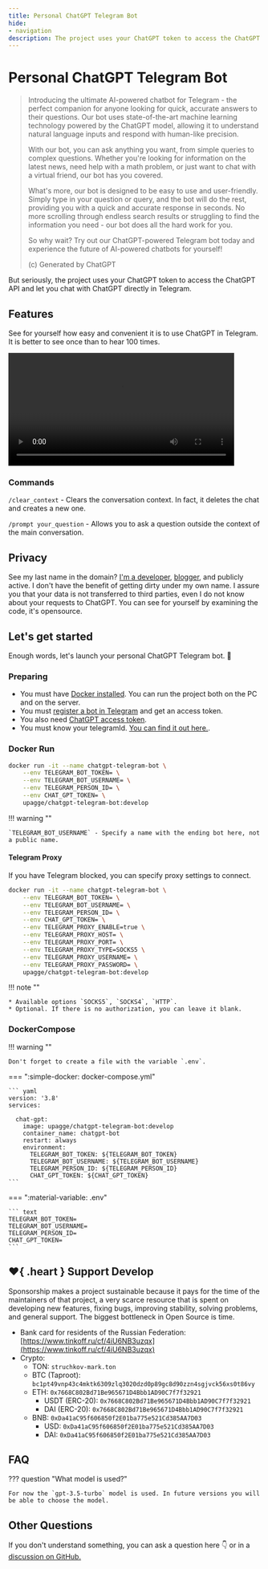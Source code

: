```yaml
---
title: Personal ChatGPT Telegram Bot
hide:
- navigation
description: The project uses your ChatGPT token to access the ChatGPT API and let you chat with ChatGPT directly in Telegram.
---
```


# Personal ChatGPT Telegram Bot
> Introducing the ultimate AI-powered chatbot for Telegram - the perfect companion for anyone looking for quick, accurate answers to their questions. Our bot uses state-of-the-art machine learning technology powered by the ChatGPT model, allowing it to understand natural language inputs and respond with human-like precision.
>
> With our bot, you can ask anything you want, from simple queries to complex questions. Whether you're looking for information on the latest news, need help with a math problem, or just want to chat with a virtual friend, our bot has you covered.
>
> What's more, our bot is designed to be easy to use and user-friendly. Simply type in your question or query, and the bot will do the rest, providing you with a quick and accurate response in seconds. No more scrolling through endless search results or struggling to find the information you need - our bot does all the hard work for you.
>
> So why wait? Try out our ChatGPT-powered Telegram bot today and experience the future of AI-powered chatbots for yourself!
>
> (с) Generated by ChatGPT

But seriously, the project uses your ChatGPT token to access the ChatGPT API and let you chat with ChatGPT directly in Telegram.

## Features

See for yourself how easy and convenient it is to use ChatGPT in Telegram. It is better to see once than to hear 100 times.

<video controls width="450">
      <source id="mp4" src="demo.mp4" type="video/mp4">
</video>

### Commands

`/clear_context` - Clears the conversation context. In fact, it deletes the chat and creates a new one.

`/prompt your_question` - Allows you to ask a question outside the context of the main conversation.

## Privacy
See my last name in the domain? [I'm a developer](https://mark.struchkov.dev), [blogger](https://struchkov.dev/blog/ru/), and publicly active. I don't have the benefit of getting dirty under my own name. I assure you that your data is not transferred to third parties, even I do not know about your requests to ChatGPT. You can see for yourself by examining the code, it's opensource.

## Let's get started

Enough words, let's launch your personal ChatGPT Telegram bot. 🚀

### Preparing

* You must have [Docker installed](https://docs.docker.com/engine/install/). You can run the project both on the PC and on the server.
* You must [register a bot in Telegram](https://t.me/BotFather) and get an access token.
* You also need [ChatGPT access token](https://platform.openai.com/account/api-keys).
* You must know your telegramId. [You can find it out here.](https://t.me/myidbot).

### Docker Run

``` bash
docker run -it --name chatgpt-telegram-bot \
    --env TELEGRAM_BOT_TOKEN= \
    --env TELEGRAM_BOT_USERNAME= \
    --env TELEGRAM_PERSON_ID= \
    --env CHAT_GPT_TOKEN= \
    upagge/chatgpt-telegram-bot:develop
```

!!! warning ""

    `TELEGRAM_BOT_USERNAME` - Specify a name with the ending bot here, not a public name.

#### Telegram Proxy
If you have Telegram blocked, you can specify proxy settings to connect.

``` bash   
docker run -it --name chatgpt-telegram-bot \
    --env TELEGRAM_BOT_TOKEN= \
    --env TELEGRAM_BOT_USERNAME= \
    --env TELEGRAM_PERSON_ID= \
    --env CHAT_GPT_TOKEN= \
    --env TELEGRAM_PROXY_ENABLE=true \
    --env TELEGRAM_PROXY_HOST= \
    --env TELEGRAM_PROXY_PORT= \
    --env TELEGRAM_PROXY_TYPE=SOCKS5 \
    --env TELEGRAM_PROXY_USERNAME= \
    --env TELEGRAM_PROXY_PASSWORD= \
    upagge/chatgpt-telegram-bot:develop
```

!!! note ""

    * Available options `SOCKS5`, `SOCKS4`, `HTTP`.
    * Optional. If there is no authorization, you can leave it blank.

### DockerCompose

!!! warning ""

    Don't forget to create a file with the variable `.env`.

=== ":simple-docker: docker-compose.yml"

    ``` yaml
    version: '3.8'
    services:

      chat-gpt:
        image: upagge/chatgpt-telegram-bot:develop
        container_name: chatgpt-bot
        restart: always
        environment:
          TELEGRAM_BOT_TOKEN: ${TELEGRAM_BOT_TOKEN}
          TELEGRAM_BOT_USERNAME: ${TELEGRAM_BOT_USERNAME}
          TELEGRAM_PERSON_ID: ${TELEGRAM_PERSON_ID}
          CHAT_GPT_TOKEN: ${CHAT_GPT_TOKEN}
    ```

=== ":material-variable: .env"

    ``` text
    TELEGRAM_BOT_TOKEN=
    TELEGRAM_BOT_USERNAME=
    TELEGRAM_PERSON_ID=
    CHAT_GPT_TOKEN=
    ```

## :heart:{ .heart } Support Develop

Sponsorship makes a project sustainable because it pays for the time of the maintainers of that project, a very scarce resource that is spent on developing new features, fixing bugs, improving stability, solving problems, and general support. The biggest bottleneck in Open Source is time.

- Bank card for residents of the Russian Federation: [https://www.tinkoff.ru/cf/4iU6NB3uzqx](https://www.tinkoff.ru/cf/4iU6NB3uzqx)
- Crypto:
    * TON: `struchkov-mark.ton`
    * BTC (Taproot): `bc1pt49vnp43c4mktk6309zlq3020dzd0p89gc8d90zzn4sgjvck56xs0t86vy`
    * ETH: `0x7668C802Bd71Be965671D4Bbb1AD90C7f7f32921`
        * USDT (ERC-20): `0x7668C802Bd71Be965671D4Bbb1AD90C7f7f32921`
        * DAI (ERC-20): `0x7668C802Bd71Be965671D4Bbb1AD90C7f7f32921`
    * BNB: `0xDa41aC95f606850f2E01ba775e521Cd385AA7D03`
        * USD: `0xDa41aC95f606850f2E01ba775e521Cd385AA7D03`
        * DAI: `0xDa41aC95f606850f2E01ba775e521Cd385AA7D03`

## FAQ

??? question "What model is used?"

    For now the `gpt-3.5-turbo` model is used. In future versions you will be able to choose the model.

## Other Questions

If you don't understand something, you can ask a question here :point_down: or in a [discussion on GitHub.](https://github.com/uPagge/openai-chatgpt-telegram-bot/discussions)
